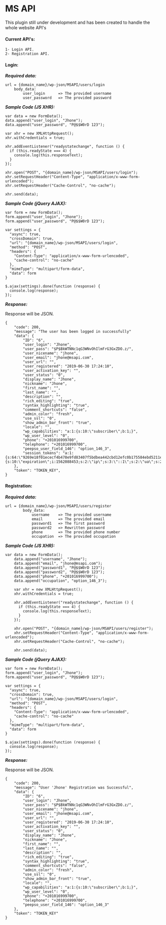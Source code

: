# MS API
This plugin still under development and has been created to handle the whole website API's

#### Current API's:
    
    1- Login API.
    2- Registration API.
    
    
#### Login:

_**Required data:**_
    
    url = {domain_name}/wp-json/MSAPI/users/login
        body_data:
            user_login      => The provided username
            user_password   => The provided password

_**Sample Code (JS XHR):**_           
            
    var data = new FormData();
    data.append("user_login", "Jhone");
    data.append("user_password", "P@$$W0rD 123");
    
    var xhr = new XMLHttpRequest();
    xhr.withCredentials = true;
    
    xhr.addEventListener("readystatechange", function () {
      if (this.readyState === 4) {
        console.log(this.responseText);
      }
    });
    
    xhr.open("POST", "{domain_name}/wp-json/MSAPI/users/login");
    xhr.setRequestHeader("Content-Type", "application/x-www-form-urlencoded");
    xhr.setRequestHeader("Cache-Control", "no-cache");
    
    xhr.send(data);

_**Sample Code (jQuery AJAX):**_ 

    var form = new FormData();
    form.append("user_login", "Jhone");
    form.append("user_password", "P@$$W0rD 123");
    
    var settings = {
      "async": true,
      "crossDomain": true,
      "url": "{domain_name}/wp-json/MSAPI/users/login",
      "method": "POST",
      "headers": {
        "Content-Type": "application/x-www-form-urlencoded",
        "cache-control": "no-cache"
      },
      "mimeType": "multipart/form-data",
      "data": form
    }
    
    $.ajax(settings).done(function (response) {
      console.log(response);
    });

_**Response:**_

Response will be JSON.

    {
        "code": 200,
        "message": "The user has been logged in successfully"
        "data": {
            "ID": "6",
            "user_login": "Jhone",
            "user_pass": "$P$BkWTNNc1qG3WNvOhIlmFrG3GxZDO.z/",
            "user_nicename": "jhone",
            "user_email": "jhone@msapi.com",
            "user_url": "",
            "user_registered": "2019-06-30 17:24:10",
            "user_activation_key": "",
            "user_status": "0",
            "display_name": "Jhone",
            "nickname": "Jhone",
            "first_name": "",
            "last_name": "",
            "description": "",
            "rich_editing": "true",
            "syntax_highlighting": "true",
            "comment_shortcuts": "false",
            "admin_color": "fresh",
            "use_ssl": "0",
            "show_admin_bar_front": "true",
            "locale": "",
            "wp_capabilities": "a:1:{s:10:\"subscriber\";b:1;}",
            "wp_user_level": "0",
            "phone": "+201016999700",
            "telephone": "+201016999700",
            "peepso_user_field_146": "option_146_3",
            "session_tokens": "a:1:{s:64:\"9269e18f01ececf4b478e9fd83407f5bdbea442cbd12efc0b175584ebd5211e7\";a:4:{s:10:\"expiration\";i:1562088453;s:2:\"ip\";s:3:\"::1\";s:2:\"ua\";s:21:\"PostmanRuntime/7.15.0\";s:5:\"login\";i:1561915653;}}"
        },
        "token": "TOKEN_KEY",
    }
            







#### Registration:

_**Required data:**_
    
    url = {domain_name}/wp-json/MSAPI/users/register
            body_data:
                username    => The provided username
                email       => The provided email
                password1   => The first password
                password2   => Rewritten password
                phone       => The provided phone number
                occupation  => The provided occupation

_**Sample Code (JS XHR):**_           
            
    var data = new FormData();
        data.append("username", "Jhone");
        data.append("email", "jhone@msapi.com");
        data.append("password1", "P@$$W0rD 123");
        data.append("password2", "P@$$W0rD 123");
        data.append("phone", "+201016999700");
        data.append("occupation", "option_146_3");
        
        var xhr = new XMLHttpRequest();
        xhr.withCredentials = true;
        
        xhr.addEventListener("readystatechange", function () {
          if (this.readyState === 4) {
            console.log(this.responseText);
          }
        });
        
        xhr.open("POST", "{domain_name}/wp-json/MSAPI/users/register");
        xhr.setRequestHeader("Content-Type", "application/x-www-form-urlencoded");
        xhr.setRequestHeader("Cache-Control", "no-cache");        
        
        xhr.send(data);

_**Sample Code (jQuery AJAX):**_ 

    var form = new FormData();
    form.append("user_login", "Jhone");
    form.append("user_password", "P@$$W0rD 123");
    
    var settings = {
      "async": true,
      "crossDomain": true,
      "url": "{domain_name}/wp-json/MSAPI/users/login",
      "method": "POST",
      "headers": {
        "Content-Type": "application/x-www-form-urlencoded",
        "cache-control": "no-cache"
      },
      "mimeType": "multipart/form-data",
      "data": form
    }
    
    $.ajax(settings).done(function (response) {
      console.log(response);
    });

_**Response:**_

Response will be JSON.

    {
        "code": 200,
        "message": "User 'Jhone' Registration was Successful",
        "data": {
            "ID": "6",
            "user_login": "Jhone",
            "user_pass": "$P$BkWTNNc1qG3WNvOhIlmFrG3GxZDO.z/",
            "user_nicename": "jhone",
            "user_email": "jhone@msapi.com",
            "user_url": "",
            "user_registered": "2019-06-30 17:24:10",
            "user_activation_key": "",
            "user_status": "0",
            "display_name": "Jhone",
            "nickname": "Jhone",
            "first_name": "",
            "last_name": "",
            "description": "",
            "rich_editing": "true",
            "syntax_highlighting": "true",
            "comment_shortcuts": "false",
            "admin_color": "fresh",
            "use_ssl": "0",
            "show_admin_bar_front": "true",
            "locale": "",
            "wp_capabilities": "a:1:{s:10:\"subscriber\";b:1;}",
            "wp_user_level": "0",
            "phone": "+201016999700",
            "telephone": "+201016999700",
            "peepso_user_field_146": "option_146_3"
        },
        "token": "TOKEN_KEY"
    }